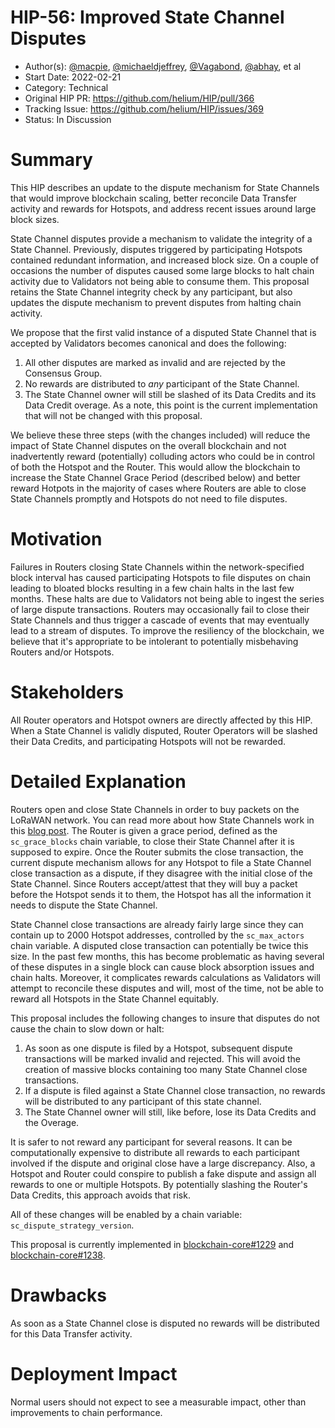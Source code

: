 # HIP-56: Improved State Channel Disputes

- Author(s): [@macpie](https://github.com/macpie),
  [@michaeldjeffrey](https://github.com/michaeldjeffrey), [@Vagabond](https://github.com/Vagabond),
  [@abhay](https://github.com/abhay), et al
- Start Date: 2022-02-21
- Category: Technical
- Original HIP PR: <https://github.com/helium/HIP/pull/366>
- Tracking Issue: <https://github.com/helium/HIP/issues/369>
- Status: In Discussion

# Summary

This HIP describes an update to the dispute mechanism for State Channels that would improve
blockchain scaling, better reconcile Data Transfer activity and rewards for Hotspots, and address
recent issues around large block sizes.

State Channel disputes provide a mechanism to validate the integrity of a State Channel. Previously,
disputes triggered by participating Hotspots contained redundant information, and increased block
size. On a couple of occasions the number of disputes caused some large blocks to halt chain
activity due to Validators not being able to consume them. This proposal retains the State Channel
integrity check by any participant, but also updates the dispute mechanism to prevent disputes from
halting chain activity.

We propose that the first valid instance of a disputed State Channel that is accepted by Validators
becomes canonical and does the following:

1. All other disputes are marked as invalid and are rejected by the Consensus Group.
2. No rewards are distributed to _any_ participant of the State Channel.
3. The State Channel owner will still be slashed of its Data Credits and its Data Credit overage. As
   a note, this point is the current implementation that will not be changed with this proposal.

We believe these three steps (with the changes included) will reduce the impact of State Channel
disputes on the overall blockchain and not inadvertently reward (potentially) colluding actors who
could be in control of both the Hotspot and the Router. This would allow the blockchain to increase
the State Channel Grace Period (described below) and better reward Hotpots in the majority of cases
where Routers are able to close State Channels promptly and Hotspots do not need to file disputes.

# Motivation

Failures in Routers closing State Channels within the network-specified block interval has caused
participating Hotspots to file disputes on chain leading to bloated blocks resulting in a few chain
halts in the last few months. These halts are due to Validators not being able to ingest the series
of large dispute transactions. Routers may occasionally fail to close their State Channels and thus
trigger a cascade of events that may eventually lead to a stream of disputes. To improve the
resiliency of the blockchain, we believe that it's appropriate to be intolerant to potentially
misbehaving Routers and/or Hotspots.

# Stakeholders

All Router operators and Hotspot owners are directly affected by this HIP. When a State Channel is
validly disputed, Router Operators will be slashed their Data Credits, and participating Hotspots
will not be rewarded.

# Detailed Explanation

Routers open and close State Channels in order to buy packets on the LoRaWAN network. You can read
more about how State Channels work in this [blog post][blog]. The Router is given a grace period,
defined as the `sc_grace_blocks` chain variable, to close their State Channel after it is supposed
to expire. Once the Router submits the close transaction, the current dispute mechanism allows for
any Hotspot to file a State Channel close transaction as a dispute, if they disagree with the
initial close of the State Channel. Since Routers accept/attest that they will buy a packet before
the Hotspot sends it to them, the Hotspot has all the information it needs to dispute the State
Channel.

State Channel close transactions are already fairly large since they can contain up to 2000 Hotspot
addresses, controlled by the `sc_max_actors` chain variable. A disputed close transaction can
potentially be twice this size. In the past few months, this has become problematic as having
several of these disputes in a single block can cause block absorption issues and chain halts.
Moreover, it complicates rewards calculations as Validators will attempt to reconcile these disputes
and will, most of the time, not be able to reward all Hotspots in the State Channel equitably.

This proposal includes the following changes to insure that disputes do not cause the chain to slow
down or halt:

1. As soon as one dispute is filed by a Hotspot, subsequent dispute transactions will be marked
   invalid and rejected. This will avoid the creation of massive blocks containing too many State
   Channel close transactions.
2. If a dispute is filed against a State Channel close transaction, no rewards will be distributed
   to any participant of this state channel.
3. The State Channel owner will still, like before, lose its Data Credits and the Overage.

It is safer to not reward any participant for several reasons. It can be computationally expensive
to distribute all rewards to each participant involved if the dispute and original close have a
large discrepancy. Also, a Hotspot and Router could conspire to publish a fake dispute and assign
all rewards to one or multiple Hotspots. By potentially slashing the Router's Data Credits, this
approach avoids that risk.

All of these changes will be enabled by a chain variable: `sc_dispute_strategy_version`.

This proposal is currently implemented in [blockchain-core#1229][core-1229] and
[blockchain-core#1238][core-1238].

# Drawbacks

As soon as a State Channel close is disputed no rewards will be distributed for this Data Transfer
activity.

# Deployment Impact

Normal users should not expect to see a measurable impact, other than improvements to chain
performance.

[blog]: https://blog.helium.com/helium-state-channels-383ade2368d0
[core-1229]: https://github.com/helium/blockchain-core/pull/1229
[core-1238]: https://github.com/helium/blockchain-core/pull/1238
